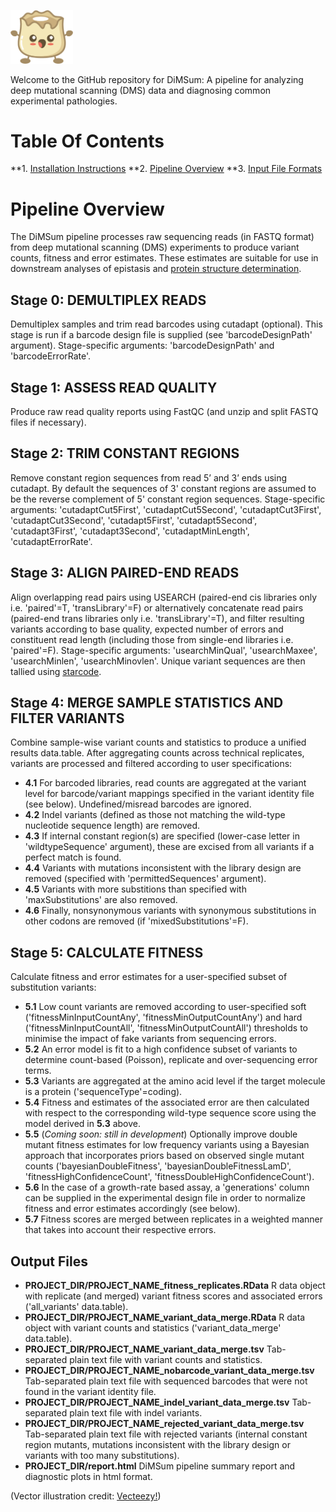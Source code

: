 <p align="left">
  <img src="./Dumpling.png" width="100">
</p>

Welcome to the GitHub repository for DiMSum: A pipeline for analyzing deep mutational scanning (DMS) data and diagnosing common experimental pathologies.

# Table Of Contents

**1. [Installation Instructions](docs/INSTALLATION.md)
**2. [Pipeline Overview]()
**3. [Input File Formats]()

# Pipeline Overview

The DiMSum pipeline processes raw sequencing reads (in FASTQ format) from deep mutational scanning (DMS) experiments to produce variant counts, fitness and error estimates. These estimates are suitable for use in downstream analyses of epistasis and [protein structure determination](https://github.com/lehner-lab/DMS2structure).

## Stage 0: DEMULTIPLEX READS

Demultiplex samples and trim read barcodes using cutadapt (optional). This stage is run if a barcode design file is supplied (see 'barcodeDesignPath' argument). Stage-specific arguments: 'barcodeDesignPath' and 'barcodeErrorRate'.

## Stage 1: ASSESS READ QUALITY

Produce raw read quality reports using FastQC (and unzip and split FASTQ files if necessary).

## Stage 2: TRIM CONSTANT REGIONS

Remove constant region sequences from read 5’ and 3’ ends using cutadapt. By default the sequences of 3' constant regions are assumed to be the reverse complement of 5' constant region sequences. Stage-specific arguments: 'cutadaptCut5First', 'cutadaptCut5Second', 'cutadaptCut3First', 'cutadaptCut3Second', 'cutadapt5First', 'cutadapt5Second', 'cutadapt3First', 'cutadapt3Second', 'cutadaptMinLength', 'cutadaptErrorRate'.

## Stage 3: ALIGN PAIRED-END READS

Align overlapping read pairs using USEARCH (paired-end cis libraries only i.e. 'paired'=T, 'transLibrary'=F) or alternatively concatenate read pairs (paired-end trans libraries only i.e. 'transLibrary'=T), and filter resulting variants according to base quality, expected number of errors and constituent read length (including those from single-end libraries i.e. 'paired'=F). Stage-specific arguments: 'usearchMinQual', 'usearchMaxee', 'usearchMinlen', 'usearchMinovlen'. Unique variant sequences are then tallied using [starcode](https://github.com/gui11aume/starcode).

## Stage 4: MERGE SAMPLE STATISTICS AND FILTER VARIANTS

Combine sample-wise variant counts and statistics to produce a unified results data.table. After aggregating counts across technical replicates, variants are processed and filtered according to user specifications:
* **4.1** For barcoded libraries, read counts are aggregated at the variant level for barcode/variant mappings specified in the variant identity file (see below). Undefined/misread barcodes are ignored.
* **4.2** Indel variants (defined as those not matching the wild-type nucleotide sequence length) are removed.
* **4.3** If internal constant region(s) are specified (lower-case letter in 'wildtypeSequence' argument), these are excised from all variants if a perfect match is found.
* **4.4** Variants with mutations inconsistent with the library design are removed (specified with 'permittedSequences' argument).
* **4.5** Variants with more substitions than specified with 'maxSubstitutions' are also removed.
* **4.6** Finally, nonsynonymous variants with synonymous substitutions in other codons are removed (if 'mixedSubstitutions'=F).

## Stage 5: CALCULATE FITNESS

Calculate fitness and error estimates for a user-specified subset of substitution variants:
* **5.1** Low count variants are removed according to user-specified soft ('fitnessMinInputCountAny', 'fitnessMinOutputCountAny') and hard ('fitnessMinInputCountAll', 'fitnessMinOutputCountAll') thresholds to minimise the impact of fake variants from sequencing errors.
* **5.2** An error model is fit to a high confidence subset of variants to determine count-based (Poisson), replicate and over-sequencing error terms.
* **5.3** Variants are aggregated at the amino acid level if the target molecule is a protein ('sequenceType'=coding).
* **5.4** Fitness and estimates of the associated error are then calculated with respect to the corresponding wild-type sequence score using the model derived in **5.3** above.
* **5.5** (*Coming soon: still in development*) Optionally improve double mutant fitness estimates for low frequency variants using a Bayesian approach that incorporates priors based on observed single mutant counts ('bayesianDoubleFitness', 'bayesianDoubleFitnessLamD', 'fitnessHighConfidenceCount', 'fitnessDoubleHighConfidenceCount').
* **5.6** In the case of a growth-rate based assay, a 'generations' column can be supplied in the experimental design file in order to normalize fitness and error estimates accordingly (see below).
* **5.7** Fitness scores are merged between replicates in a weighted manner that takes into account their respective errors.

## Output Files

* **PROJECT_DIR/PROJECT_NAME_fitness_replicates.RData** R data object with replicate (and merged) variant fitness scores and associated errors ('all_variants' data.table).
* **PROJECT_DIR/PROJECT_NAME_variant_data_merge.RData** R data object with variant counts and statistics ('variant_data_merge' data.table).
* **PROJECT_DIR/PROJECT_NAME_variant_data_merge.tsv** Tab-separated plain text file with variant counts and statistics.
* **PROJECT_DIR/PROJECT_NAME_nobarcode_variant_data_merge.tsv** Tab-separated plain text file with sequenced barcodes that were not found in the variant identity file.
* **PROJECT_DIR/PROJECT_NAME_indel_variant_data_merge.tsv** Tab-separated plain text file with indel variants.
* **PROJECT_DIR/PROJECT_NAME_rejected_variant_data_merge.tsv** Tab-separated plain text file with rejected variants (internal constant region mutants, mutations inconsistent with the library design or variants with too many substitutions).
* **PROJECT_DIR/report.html** DiMSum pipeline summary report and diagnostic plots in html format.




(Vector illustration credit: <a href="https://www.vecteezy.com">Vecteezy!</a>)
